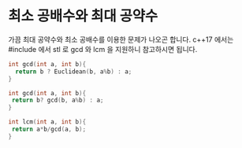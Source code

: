 # 최소 공배수와 최대 공약수

가끔 최대 공약수와 최소 공배수를 이용한 문제가 나오곤 합니다.
c++17 에서는 #include <numeric> 에서 stl 로 gcd 와 lcm 을 지원하니 참고하시면 됩니다.

```cpp
int gcd(int a, int b){
  return b ? Euclidean(b, a%b) : a;
}
```

```cpp
int gcd(int a, int b){
 return b? gcd(b, a%b) : a;
}

int lcm(int a, int b){
 return a*b/gcd(a, b);
}
```
